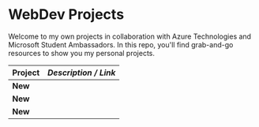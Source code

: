 # WebDev Projects

Welcome to my own projects in collaboration with Azure Technologies and Microsoft Student Ambassadors. In this repo, you'll find grab-and-go resources to show you my personal projects. 




| **Project**              | *Description / Link*                                    |
| ----------------------------- | --------------------------------------------------------------------- |
| **New**          |    |
| **New**          |    |
| **New**          |    |
